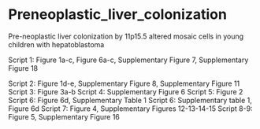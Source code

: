 # Preneoplastic_liver_colonization

Pre-neoplastic liver colonization by 11p15.5 altered mosaic cells in young children with hepatoblastoma

Script 1: Figure 1a-c, Figure 6a-c, Supplementary Figure 7, Supplementary Figure 18


Script 2: Figure 1d-e, Supplementary Figure 8, Supplementary Figure 11 
Script 3: Figure 3a-b 
Script 4: Supplementary Figure 6 
Script 5: Figure 2 Script 6: Figure 6d, Supplementary Table 1 
Script 6: Supplementary table 1, Figure 6d
Script 7: Figure 4, Supplementary Figures 12-13-14-15 
Script 8-9: Figure 5, Supplementary Figure 16
